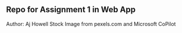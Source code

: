 Repo for Assignment 1 in Web App
---------------------------------
Author: Aj Howell
Stock Image from pexels.com and Microsoft CoPilot 
